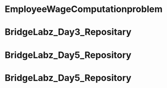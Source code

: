 # EmployeeWageComputationproblem
# BridgeLabz_Day3_Repositary
# BridgeLabz_Day5_Repository
# BridgeLabz_Day5_Repository
